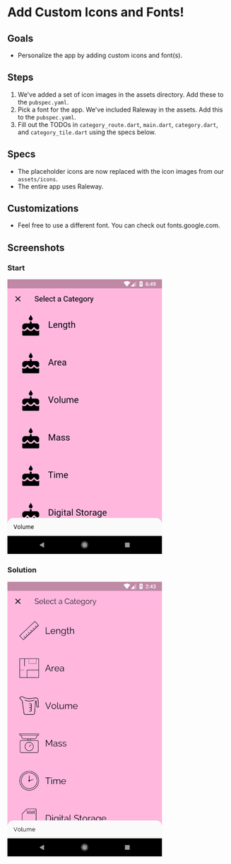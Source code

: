 # Add Custom Icons and Fonts!

## Goals
- Personalize the app by adding custom icons and font(s).

## Steps
 1. We've added a set of icon images in the assets directory. Add these to the `pubspec.yaml`.
 2. Pick a font for the app. We've included Raleway in the assets. Add this to the `pubspec.yaml`.
 3. Fill out the TODOs in `category_route.dart`, `main.dart`, `category.dart`, and `category_tile.dart` using the specs below.

## Specs
 - The placeholder icons are now replaced with the icon images from our `assets/icons`.
 - The entire app uses Raleway.

## Customizations
 - Feel free to use a different font. You can check out fonts.google.com.
## Screenshots

### Start
<img src='../../screenshots/10_icons_fonts.png' width='350'>

### Solution
<img src='../../screenshots/10_icons_fonts_2.png' width='350'>


